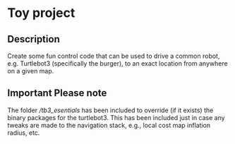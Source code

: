 # Toy project

## Description
Create some fun control code that can be used to drive a common robot, e.g. Turtlebot3 (specifically the burger), to an exact location from anywhere on a given map.

## **Important** Please note
The folder */tb3_esentials* has been included to override (if it exists) the binary packages for the turtlebot3. 
This has been included just in case any tweaks are made to the navigation stack, e.g., local cost map inflation radius, etc.
